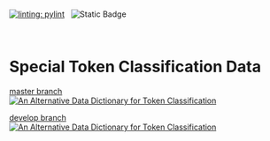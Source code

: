 <br>

[![linting: pylint](https://img.shields.io/badge/linting-pylint-yellowgreen)](https://github.com/pylint-dev/pylint) &nbsp; ![Static Badge](https://img.shields.io/badge/linting-flake8-orange)

<br>

# Special Token Classification Data

[master branch<br>![An Alternative Data Dictionary for Token Classification](https://github.com/prehypotheses/special/actions/workflows/main.yml/badge.svg?branch=master)](https://github.com/prehypotheses/special/actions/workflows/main.yml)


[develop branch<br>![An Alternative Data Dictionary for Token Classification](https://github.com/prehypotheses/special/actions/workflows/main.yml/badge.svg?branch=develop)](https://github.com/prehypotheses/special/actions/workflows/main.yml)


<br>
<br>

<br>
<br>

<br>
<br>

<br>
<br>
